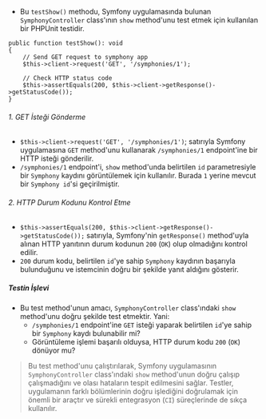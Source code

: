 + Bu `testShow()` methodu, Symfony uygulamasında bulunan `SymphonyController` class'ının `show` method'unu test etmek için kullanılan bir PHPUnit testidir.
~~~~~~~
public function testShow(): void
{
    // Send GET request to symphony app
    $this->client->request('GET', '/symphonies/1');
    
    // Check HTTP status code
    $this->assertEquals(200, $this->client->getResponse()->getStatusCode());
}
~~~~~~~

###### 1. GET İsteği Gönderme
+ `$this->client->request('GET', '/symphonies/1')`; satırıyla Symfony uygulamasına `GET` method'unu kullanarak `/symphonies/1` endpoint'ine bir HTTP isteği gönderilir.
+ `/symphonies/1` endpoint'i, `show` method'unda belirtilen `id` parametresiyle bir `Symphony` kaydını görüntülemek için kullanılır. Burada `1` yerine mevcut bir `Symphony id`'si geçirilmiştir.

###### 2. HTTP Durum Kodunu Kontrol Etme
+ `$this->assertEquals(200, $this->client->getResponse()->getStatusCode());` satırıyla, Symfony'nin `getResponse()` method'uyla alınan HTTP yanıtının durum kodunun `200` (`OK`) olup olmadığını kontrol edilir.
+ `200` durum kodu, belirtilen `id`'ye sahip `Symphony` kaydının başarıyla bulunduğunu ve istemcinin doğru bir şekilde yanıt aldığını gösterir.

##### Testin İşlevi
+ Bu test method'unun amacı, `SymphonyController` class'ındaki `show` method'unu doğru şekilde test etmektir. Yani:
  - `/symphonies/1` endpoint'ine `GET` isteği yaparak belirtilen `id`'ye sahip bir `Symphony` kaydı bulunabilir mi?
  - Görüntüleme işlemi başarılı olduysa, HTTP durum kodu `200` (`OK`) dönüyor mu?
> Bu test method'unu çalıştırılarak, Symfony uygulamasının `SymphonyController` class'ındaki `show` method'unun doğru çalışıp çalışmadığını ve olası hataların tespit edilmesini sağlar. Testler, uygulamanın farklı bölümlerinin doğru işlediğini doğrulamak için önemli bir araçtır ve sürekli entegrasyon (`CI`) süreçlerinde de sıkça kullanılır.
